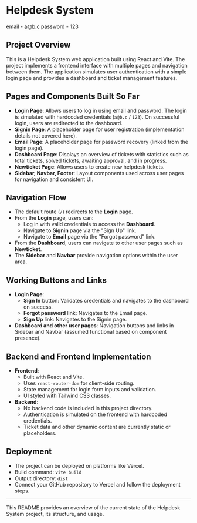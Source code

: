 # Helpdesk System
email  -  a@b.c        password - 123
## Project Overview
This is a Helpdesk System web application built using React and Vite. The project implements a frontend interface with multiple pages and navigation between them. The application simulates user authentication with a simple login page and provides a dashboard and ticket management features.

## Pages and Components Built So Far
- **Login Page**: Allows users to log in using email and password. The login is simulated with hardcoded credentials (`a@b.c` / `123`). On successful login, users are redirected to the dashboard.
- **Signin Page**: A placeholder page for user registration (implementation details not covered here).
- **Email Page**: A placeholder page for password recovery (linked from the login page).
- **Dashboard Page**: Displays an overview of tickets with statistics such as total tickets, solved tickets, awaiting approval, and in progress.
- **Newticket Page**: Allows users to create new helpdesk tickets.
- **Sidebar, Navbar, Footer**: Layout components used across user pages for navigation and consistent UI.

## Navigation Flow
- The default route (`/`) redirects to the **Login** page.
- From the **Login** page, users can:
  - Log in with valid credentials to access the **Dashboard**.
  - Navigate to **Signin** page via the "Sign Up" link.
  - Navigate to **Email** page via the "Forgot password" link.
- From the **Dashboard**, users can navigate to other user pages such as **Newticket**.
- The **Sidebar** and **Navbar** provide navigation options within the user area.

## Working Buttons and Links
- **Login Page**:
  - **Sign In** button: Validates credentials and navigates to the dashboard on success.
  - **Forgot password** link: Navigates to the Email page.
  - **Sign Up** link: Navigates to the Signin page.
- **Dashboard and other user pages**: Navigation buttons and links in Sidebar and Navbar (assumed functional based on component presence).

## Backend and Frontend Implementation
- **Frontend**:
  - Built with React and Vite.
  - Uses `react-router-dom` for client-side routing.
  - State management for login form inputs and validation.
  - UI styled with Tailwind CSS classes.
- **Backend**:
  - No backend code is included in this project directory.
  - Authentication is simulated on the frontend with hardcoded credentials.
  - Ticket data and other dynamic content are currently static or placeholders.

## Deployment
- The project can be deployed on platforms like Vercel.
- Build command: `vite build`
- Output directory: `dist`
- Connect your GitHub repository to Vercel and follow the deployment steps.



---

This README provides an overview of the current state of the Helpdesk System project, its structure, and usage.
